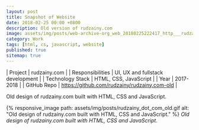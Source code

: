 ```yaml
---
layout: post
title: Snapshot of Website
date: 2018-02-25 00:00 +0800
description: Old version of rudzainy.com
image: assets/img/posts/web-archive-org_web_20180225222417_http___rudzainy.com_.png
category: Work
tags: [html, cs, javascript, website]
published: true
sitemap: true
---
```


| Project | rudzainy.com |
| Responsibilities | UI, UX and fullstack development |
| Technology Stack | HTML, CSS, JavaScript |
| Year | 2017-2018 |
| GitHub Repo | https://github.com/rudzainy/rudzainy.com-old |

Old design of rudzainy.com built with HTML, CSS and JavaScript.

{% responsive_image path: assets/img/posts/rudzainy_dot_com_old.gif alt: "Old design of rudzainy.com built with HTML, CSS and JavaScript." %}
*Old design of rudzainy.com built with HTML, CSS and JavaScript.*
